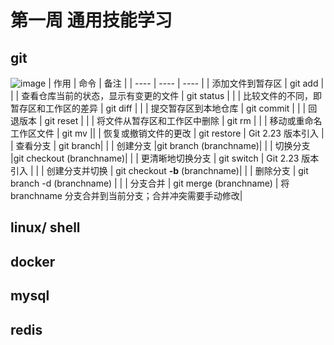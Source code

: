 # 第一周 通用技能学习
## git
![image](https://github.com/sje123456/2024_training/assets/71172395/794ff901-a44b-4c55-bd25-a31718fe8b5d)
| 作用 | 命令 | 备注 |
| ---- | ---- | ---- |
| 添加文件到暂存区 | git add | |
| 查看仓库当前的状态，显示有变更的文件 | git status | |
| 比较文件的不同，即暂存区和工作区的差异 | git diff | |
| 提交暂存区到本地仓库 | git commit | |
| 回退版本 | git reset | |
| 将文件从暂存区和工作区中删除 | git rm | |
| 移动或重命名工作区文件 | git mv ||
| 恢复或撤销文件的更改 | git restore | Git 2.23 版本引入 |
| 查看分支 | git branch| |
| 创建分支 |git branch (branchname)| | 
| 切换分支 |git checkout (branchname)| |
| 更清晰地切换分支 | git switch | Git 2.23 版本引入 | |
| 创建分支并切换 |  git checkout **-b** (branchname)| |
| 删除分支 | git branch -d (branchname) | |
| 分支合并 | git merge (branchname) | 将branchname 分支合并到当前分支；合并冲突需要手动修改|



## linux/ shell
## docker
## mysql
## redis

